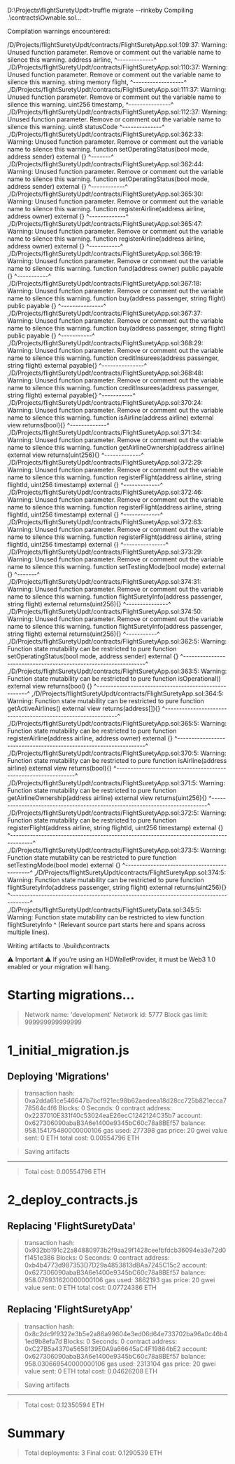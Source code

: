 D:\Projects\flightSuretyUpdt>truffle migrate --rinkeby
Compiling .\contracts\Ownable.sol...

Compilation warnings encountered:

/D/Projects/flightSuretyUpdt/contracts/FlightSuretyApp.sol:109:37: Warning: Unused function parameter. Remove or comment out the variable name to silence this warning.
                                    address airline,
                                    ^-------------^
,/D/Projects/flightSuretyUpdt/contracts/FlightSuretyApp.sol:110:37: Warning: Unused function parameter. Remove or comment out the variable name to silence this warning.
                                    string memory flight,
                                    ^------------------^
,/D/Projects/flightSuretyUpdt/contracts/FlightSuretyApp.sol:111:37: Warning: Unused function parameter. Remove or comment out the variable name to silence this warning.
                                    uint256 timestamp,
                                    ^---------------^
,/D/Projects/flightSuretyUpdt/contracts/FlightSuretyApp.sol:112:37: Warning: Unused function parameter. Remove or comment out the variable name to silence this warning.
                                    uint8 statusCode
                                    ^--------------^
,/D/Projects/flightSuretyUpdt/contracts/FlightSuretyApp.sol:362:33: Warning: Unused function parameter. Remove or comment out the variable name to silence this warning.
    function setOperatingStatus(bool mode, address sender) external {}
                                ^-------^
,/D/Projects/flightSuretyUpdt/contracts/FlightSuretyApp.sol:362:44: Warning: Unused function parameter. Remove or comment out the variable name to silence this warning.
    function setOperatingStatus(bool mode, address sender) external {}
                                           ^------------^
,/D/Projects/flightSuretyUpdt/contracts/FlightSuretyApp.sol:365:30: Warning: Unused function parameter. Remove or comment out the variable name to silence this warning.
    function registerAirline(address airline, address owner) external {}
                             ^-------------^
,/D/Projects/flightSuretyUpdt/contracts/FlightSuretyApp.sol:365:47: Warning: Unused function parameter. Remove or comment out the variable name to silence this warning.
    function registerAirline(address airline, address owner) external {}
                                              ^-----------^
,/D/Projects/flightSuretyUpdt/contracts/FlightSuretyApp.sol:366:19: Warning: Unused function parameter. Remove or comment out the variable name to silence this warning.
    function fund(address owner) public payable {}
                  ^-----------^
,/D/Projects/flightSuretyUpdt/contracts/FlightSuretyApp.sol:367:18: Warning: Unused function parameter. Remove or comment out the variable name to silence this warning.
    function buy(address passenger, string flight) public payable {}
                 ^---------------^
,/D/Projects/flightSuretyUpdt/contracts/FlightSuretyApp.sol:367:37: Warning: Unused function parameter. Remove or comment out the variable name to silence this warning.
    function buy(address passenger, string flight) public payable {}
                                    ^-----------^
,/D/Projects/flightSuretyUpdt/contracts/FlightSuretyApp.sol:368:29: Warning: Unused function parameter. Remove or comment out the variable name to silence this warning.
    function creditInsurees(address passenger, string flight) external payable{}
                            ^---------------^
,/D/Projects/flightSuretyUpdt/contracts/FlightSuretyApp.sol:368:48: Warning: Unused function parameter. Remove or comment out the variable name to silence this warning.
    function creditInsurees(address passenger, string flight) external payable{}
                                               ^-----------^
,/D/Projects/flightSuretyUpdt/contracts/FlightSuretyApp.sol:370:24: Warning: Unused function parameter. Remove or comment out the variable name to silence this warning.
    function isAirline(address airline) external view returns(bool){}
                       ^-------------^
,/D/Projects/flightSuretyUpdt/contracts/FlightSuretyApp.sol:371:34: Warning: Unused function parameter. Remove or comment out the variable name to silence this warning.
    function getAirlineOwnership(address airline) external view returns(uint256){}
                                 ^-------------^
,/D/Projects/flightSuretyUpdt/contracts/FlightSuretyApp.sol:372:29: Warning: Unused function parameter. Remove or comment out the variable name to silence this warning.
    function registerFlight(address airline, string flightId, uint256 timestamp) external {}
                            ^-------------^
,/D/Projects/flightSuretyUpdt/contracts/FlightSuretyApp.sol:372:46: Warning: Unused function parameter. Remove or comment out the variable name to silence this warning.
    function registerFlight(address airline, string flightId, uint256 timestamp) external {}
                                             ^-------------^
,/D/Projects/flightSuretyUpdt/contracts/FlightSuretyApp.sol:372:63: Warning: Unused function parameter. Remove or comment out the variable name to silence this warning.
    function registerFlight(address airline, string flightId, uint256 timestamp) external {}
                                                              ^---------------^
,/D/Projects/flightSuretyUpdt/contracts/FlightSuretyApp.sol:373:29: Warning: Unused function parameter. Remove or comment out the variable name to silence this warning.
    function setTestingMode(bool mode) external {}
                            ^-------^
,/D/Projects/flightSuretyUpdt/contracts/FlightSuretyApp.sol:374:31: Warning: Unused function parameter. Remove or comment out the variable name to silence this warning.
    function flightSuretyInfo(address passenger, string flight) external returns(uint256){}
                              ^---------------^
,/D/Projects/flightSuretyUpdt/contracts/FlightSuretyApp.sol:374:50: Warning: Unused function parameter. Remove or comment out the variable name to silence this warning.
    function flightSuretyInfo(address passenger, string flight) external returns(uint256){}
                                                 ^-----------^
,/D/Projects/flightSuretyUpdt/contracts/FlightSuretyApp.sol:362:5: Warning: Function state mutability can be restricted to pure
    function setOperatingStatus(bool mode, address sender) external {}
    ^----------------------------------------------------------------^
,/D/Projects/flightSuretyUpdt/contracts/FlightSuretyApp.sol:363:5: Warning: Function state mutability can be restricted to pure
    function isOperational() external view returns(bool) {}
    ^-----------------------------------------------------^
,/D/Projects/flightSuretyUpdt/contracts/FlightSuretyApp.sol:364:5: Warning: Function state mutability can be restricted to pure
    function getActiveAirlines() external view returns(address[]){}
    ^-------------------------------------------------------------^
,/D/Projects/flightSuretyUpdt/contracts/FlightSuretyApp.sol:365:5: Warning: Function state mutability can be restricted to pure
    function registerAirline(address airline, address owner) external {}
    ^------------------------------------------------------------------^
,/D/Projects/flightSuretyUpdt/contracts/FlightSuretyApp.sol:370:5: Warning: Function state mutability can be restricted to pure
    function isAirline(address airline) external view returns(bool){}
    ^---------------------------------------------------------------^
,/D/Projects/flightSuretyUpdt/contracts/FlightSuretyApp.sol:371:5: Warning: Function state mutability can be restricted to pure
    function getAirlineOwnership(address airline) external view returns(uint256){}
    ^----------------------------------------------------------------------------^
,/D/Projects/flightSuretyUpdt/contracts/FlightSuretyApp.sol:372:5: Warning: Function state mutability can be restricted to pure
    function registerFlight(address airline, string flightId, uint256 timestamp) external {}
    ^--------------------------------------------------------------------------------------^
,/D/Projects/flightSuretyUpdt/contracts/FlightSuretyApp.sol:373:5: Warning: Function state mutability can be restricted to pure
    function setTestingMode(bool mode) external {}
    ^--------------------------------------------^
,/D/Projects/flightSuretyUpdt/contracts/FlightSuretyApp.sol:374:5: Warning: Function state mutability can be restricted to pure
    function flightSuretyInfo(address passenger, string flight) external returns(uint256){}
    ^-------------------------------------------------------------------------------------^
,/D/Projects/flightSuretyUpdt/contracts/FlightSuretyData.sol:345:5: Warning: Function state mutability can be restricted to view
    function flightSuretyInfo
    ^ (Relevant source part starts here and spans across multiple lines).

Writing artifacts to .\build\contracts

⚠️  Important ⚠️
If you're using an HDWalletProvider, it must be Web3 1.0 enabled or your migration will hang.


Starting migrations...
======================
> Network name:    'development'
> Network id:      5777
> Block gas limit: 999999999999999


1_initial_migration.js
======================

   Deploying 'Migrations'
   ----------------------
   > transaction hash:    0xa2dda61ce546647b7bcf921ec98b62aedeea18d28cc725b821ecca778564c4f6
   > Blocks: 0            Seconds: 0
   > contract address:    0x2237010E331f40c53024eaE26ecC1242124C35b7
   > account:             0x627306090abaB3A6e1400e9345bC60c78a8BEf57
   > balance:             958.154175480000000106
   > gas used:            277398
   > gas price:           20 gwei
   > value sent:          0 ETH
   > total cost:          0.00554796 ETH

   > Saving artifacts
   -------------------------------------
   > Total cost:          0.00554796 ETH


2_deploy_contracts.js
=====================

   Replacing 'FlightSuretyData'
   ----------------------------
   > transaction hash:    0x932bb191c22a84880973b2f9aa29f1428ceefbfdcb36094ea3e72d0f1451e386
   > Blocks: 0            Seconds: 0
   > contract address:    0xb4b4773d987353D7D29a4853813dBAa7245C15c2
   > account:             0x627306090abaB3A6e1400e9345bC60c78a8BEf57
   > balance:             958.076931620000000106
   > gas used:            3862193
   > gas price:           20 gwei
   > value sent:          0 ETH
   > total cost:          0.07724386 ETH


   Replacing 'FlightSuretyApp'
   ---------------------------
   > transaction hash:    0x8c2dc9f9322e3b5e2a86a99604e3ed06d64e733702ba96a0c46b41ed9b8efa7d
   > Blocks: 0            Seconds: 0
   > contract address:    0xC27B5a4370e5658139E0A9a66645aC4F19864bE2
   > account:             0x627306090abaB3A6e1400e9345bC60c78a8BEf57
   > balance:             958.030669540000000106
   > gas used:            2313104
   > gas price:           20 gwei
   > value sent:          0 ETH
   > total cost:          0.04626208 ETH

   > Saving artifacts
   -------------------------------------
   > Total cost:          0.12350594 ETH


Summary
=======
> Total deployments:   3
> Final cost:          0.1290539 ETH

